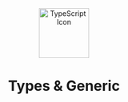 <div align="center">
  <img src="https://vetores.org/d/typescript.svg" alt="TypeScript Icon" width="100" height="100">
  <h1>Types & Generic</h1>
</div>

